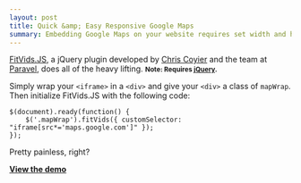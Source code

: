 ```yaml
---
layout: post
title: Quick &amp; Easy Responsive Google Maps
summary: Embedding Google Maps on your website requires set width and height attributes. As a result, the map does not scale to fit the width of its container. Therefore, no responsive goodness....until now!
---
```

[FitVids.JS](http://fitvidsjs.com/), a jQuery plugin developed by [Chris Coyier](http://chriscoyier.net/) and the team at [Paravel](http://paravelinc.com/), does all of the heavy lifting. <small markdown="1">**Note: Requires [jQuery](http://jquery.com/).**</small>

Simply wrap your <code class="language-clike">&lt;iframe&gt;</code> in a <code class="language-clike">&lt;div&gt;</code> and give your <code class="language-clike">&lt;div&gt;</code> a class of <code class="language-clike">mapWrap</code>. Then initialize FitVids.JS with the following code:

<pre class="language-clike prettyprint"><code class="language-clike">$(document).ready(function() {
	$('.mapWrap').fitVids({ customSelector: "iframe[src*='maps.google.com']" });
});
</code></pre>

Pretty painless, right?

**[View the demo](/demos/responsive-maps/)**